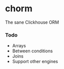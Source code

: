 # chorm
The sane Clickhouse ORM

### Todo
- Arrays
- Between conditions
- Joins
- Support other engines